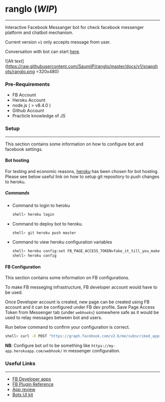 # ranglo (_WIP_)
-----
Interactive Facebook Messanger bot for check facebook messenger platform and chatbot mechanism.

Current version `v1` only accepts message from user.

Conversation with bot can start [here](https://m.me/RangloBot).

![Alt text](https://raw.githubusercontent.com/SaumilP/ranglo/master/docs/v1/snapshots/ranglo.png =320x480)

### Pre-Requirements

* FB Account
* Heroku Account
* node.js ( > v8.4.0 )
* Github Account
* Practicle knowledge of JS

### Setup
----
This section contains some information on how to configure bot and facebook settings.

#### Bot hosting
For testing and economic reasons, [heroku](https://www.heroku.com/) has been chosen for bot hosting. Please see below useful link on how to setup git repository to push changes to heroku.

##### Commands
* Command to login to heroku
    ```bash
    shell> heroku login
    ```

* Command to deploy bot to heroku.
    ```bash
    shell> git heroku push master
    ```

* Command to view heroku configuration variables
    ```bash
    shell> heroku config:set FB_PAGE_ACCESS_TOKEN=fake_it_till_you_make_it-token
    shell> heroku config
    ```

#### FB Configuration
This section contains some information on FB configurations.

To make FB messeging infrastructure, FB developer account would have to be used. 

Once Developer account is created, new page can be created using FB account and it can be configured under FB dev profile. Save Page Access Token from Messenger tab (under `webhooks`) somewhere safe as it would be used to relay messages between bot and users.

Run below command to confirm your configuration is correct.
```bash
shell> curl -X POST "https://graph.facebook.com/v2.6/me/subscribed_apps?access_token=<PAGE_ACCESS_TOKEN>"
```

**NB**: Configure bot url to be something like `https://my-app.herokuapp.com/webhook/` in messenger configuration.

### Useful Links
---
* [FB Developer apps](https://developers.facebook.com/apps/)
* [FB Plugin Reference](https://developers.facebook.com/docs/messenger-platform/plugin-reference)
* [App review](https://developers.facebook.com/docs/messenger-platform/app-review)
* [Bots UI kit](https://bots.mockuuups.com/)